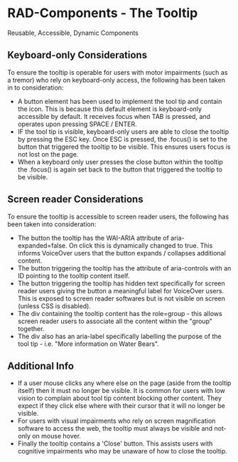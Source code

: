 # RAD-Components - The Tooltip
Reusable, Accessible, Dynamic Components

<h2>Keyboard-only Considerations</h2>

To ensure the tooltip is operable for users with motor impairments (such as a tremor) who rely on keyboard-only access, the following has been taken in to consideration:

* A button element has been used to implement the tool tip and contain the icon. This is because this default element is keyboard-only accessible by default. It receives focus when TAB is pressed, and operates upon pressing SPACE / ENTER.
* IF the tool tip is visible, keyboard-only users are able to close the tooltip by pressing the ESC key. Once ESC is pressed, the .focus() is set to the button that triggered the tooltip to be visible. This ensures users focus is not lost on the page.
* When a keyboard only user presses the close button within the tooltip the .focus() is again set back to the button that triggered the tooltip to be visible.

<h2>Screen reader Considerations</h2>

To ensure the tooltip is accessible to screen reader users, the following has been taken into consideration:

* The button the tooltip has the WAI-ARIA attribute of aria-expanded=false. On click this is dynamically changed to true. This informs VoiceOver users that the button expands / collapses additional content.
* The button triggering the tooltip has the attribute of aria-controls with an ID pointing to the tooltip content itself.
* The button triggering the tooltip has hidden text specifically for screen reader users giving the button a meaningful label for VoiceOver users. This is exposed to screen reader softwares but is not visible on screen (unless CSS is disabled).
* The div containing the tooltip content has the role=group - this allows screen reader users to associate all the content within the "group" together.
* The div also has an aria-label specifically labelling the purpose of the tool tip - i.e. "More information on Water Bears".
                    
<h2>Additional Info</h2>

* If a user mouse clicks any where else on the page (aside from the tooltip itself) then it must no longer be visible. It is common for users with low vision to complain about tool tip content blocking other content. They expect if they click else where with their cursor that it will no longer be visible.
* For users with visual impairments who rely on screen magnification software to access the web, the tooltip must always be visible and not-only on mouse hover.
* Finally the tooltip contains a 'Close' button. This assists users with cognitive impairments who may be unaware of how to close the tooltip.
